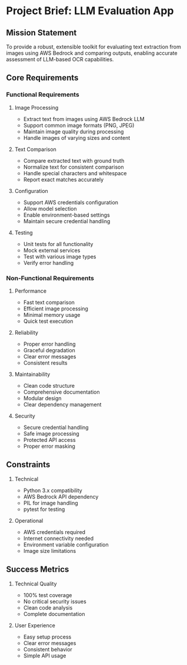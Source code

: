 # Project Brief: LLM Evaluation App

## Mission Statement
To provide a robust, extensible toolkit for evaluating text extraction from images using AWS Bedrock and comparing outputs, enabling accurate assessment of LLM-based OCR capabilities.

## Core Requirements

### Functional Requirements
1. Image Processing
   - Extract text from images using AWS Bedrock LLM
   - Support common image formats (PNG, JPEG)
   - Maintain image quality during processing
   - Handle images of varying sizes and content

2. Text Comparison
   - Compare extracted text with ground truth
   - Normalize text for consistent comparison
   - Handle special characters and whitespace
   - Report exact matches accurately

3. Configuration
   - Support AWS credentials configuration
   - Allow model selection
   - Enable environment-based settings
   - Maintain secure credential handling

4. Testing
   - Unit tests for all functionality
   - Mock external services
   - Test with various image types
   - Verify error handling

### Non-Functional Requirements
1. Performance
   - Fast text comparison
   - Efficient image processing
   - Minimal memory usage
   - Quick test execution

2. Reliability
   - Proper error handling
   - Graceful degradation
   - Clear error messages
   - Consistent results

3. Maintainability
   - Clean code structure
   - Comprehensive documentation
   - Modular design
   - Clear dependency management

4. Security
   - Secure credential handling
   - Safe image processing
   - Protected API access
   - Proper error masking

## Constraints
1. Technical
   - Python 3.x compatibility
   - AWS Bedrock API dependency
   - PIL for image handling
   - pytest for testing

2. Operational
   - AWS credentials required
   - Internet connectivity needed
   - Environment variable configuration
   - Image size limitations

## Success Metrics
1. Technical Quality
   - 100% test coverage
   - No critical security issues
   - Clean code analysis
   - Complete documentation

2. User Experience
   - Easy setup process
   - Clear error messages
   - Consistent behavior
   - Simple API usage